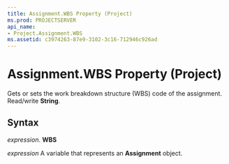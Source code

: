 ```yaml
---
title: Assignment.WBS Property (Project)
ms.prod: PROJECTSERVER
api_name:
- Project.Assignment.WBS
ms.assetid: c3974263-87e9-3102-3c16-712946c926ad
---
```



# Assignment.WBS Property (Project)

Gets or sets the work breakdown structure (WBS) code of the assignment. Read/write **String**.


## Syntax

 _expression_. **WBS**

 _expression_ A variable that represents an **Assignment** object.


